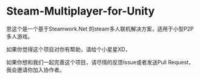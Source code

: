 # Steam-Multiplayer-for-Unity
恩这个是一个基于Steamwork.Net 的steam多人联机解决方案，适用于小型P2P多人游戏。

如果你觉得这个项目对你有帮助，请给个小星星XD，

如果你想和我们一起完善这个项目，请尽情的反馈Issue或者发送Pull Request，我会邀请你加入协作者。
